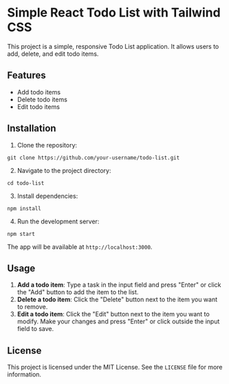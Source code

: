 # Simple React Todo List with Tailwind CSS

This project is a simple, responsive Todo List application. It allows users to add, delete, and edit todo items.

## Features

- Add todo items
- Delete todo items
- Edit todo items

## Installation

1. Clone the repository:

```
git clone https://github.com/your-username/todo-list.git
```

2. Navigate to the project directory:

```
cd todo-list
```

3. Install dependencies:

```
npm install
```

4. Run the development server:

```
npm start
```

The app will be available at `http://localhost:3000`.

## Usage

1. **Add a todo item**: Type a task in the input field and press "Enter" or click the "Add" button to add the item to the list.
2. **Delete a todo item**: Click the "Delete" button next to the item you want to remove.
3. **Edit a todo item**: Click the "Edit" button next to the item you want to modify. Make your changes and press "Enter" or click outside the input field to save.

## License

This project is licensed under the MIT License. See the `LICENSE` file for more information.

